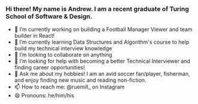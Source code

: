 ### Hi there!  My name is Andrew.  I am a recent graduate of Turing School of Software & Design.

- 🔭 I’m currently working on building a Football Manager Viewer and team builder in React! 
- 🌱 I’m currently learning Data Structures and Algorithm's course to help build my technical interview knowledge
- 👯 I’m looking to collaborate on anything 
- 🤔 I’m looking for help with becoming a better Technical Interviewer and finding career opportunities!
- 💬 Ask me about my hobbies! I am an avid soccer fan/player, fisherman, and enjoy finding new music and reading non-fiction.
- 📫 How to reach me: @ruemill_ on Instagram
- 😄 Pronouns: he/him/his
